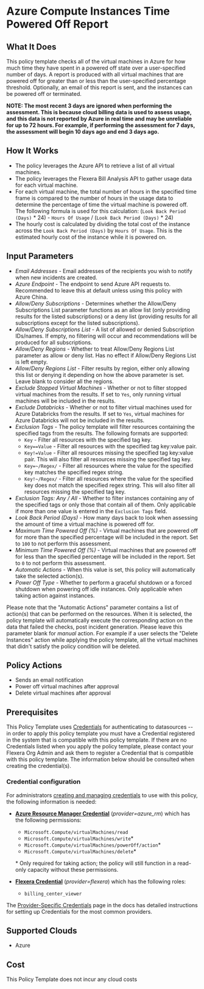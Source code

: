 # Azure Compute Instances Time Powered Off Report

## What It Does

This policy template checks all of the virtual machines in Azure for how much time they have spent in a powered off state over a user-specified number of days. A report is produced with all virtual machines that are powered off for greater than or less than the user-specified percentage threshold. Optionally, an email of this report is sent, and the instances can be powered off or terminated.

__NOTE: The most recent 3 days are ignored when performing the assessment. This is because cloud billing data is used to assess usage, and this data is not reported by Azure in real time and may be unreliable for up to 72 hours. For example, if performing the assessment for 7 days, the assessment will begin 10 days ago and end 3 days ago.__

## How It Works

- The policy leverages the Azure API to retrieve a list of all virtual machines.
- The policy leverages the Flexera Bill Analysis API to gather usage data for each virtual machine.
- For each virtual machine, the total number of hours in the specified time frame is compared to the number of hours in the usage data to determine the percentage of time the virtual machine is powered off. The following formula is used for this calculation: (`Look Back Period (Days)` \* 24) - `Hours Of Usage` / (`Look Back Period (Days)` \* 24)
- The hourly cost is calculated by dividing the total cost of the instance across the `Look Back Period (Days)` by `Hours Of Usage`. This is the estimated hourly cost of the instance while it is powered on.

## Input Parameters

- *Email Addresses* - Email addresses of the recipients you wish to notify when new incidents are created.
- *Azure Endpoint* - The endpoint to send Azure API requests to. Recommended to leave this at default unless using this policy with Azure China.
- *Allow/Deny Subscriptions* - Determines whether the Allow/Deny Subscriptions List parameter functions as an allow list (only providing results for the listed subscriptions) or a deny list (providing results for all subscriptions except for the listed subscriptions).
- *Allow/Deny Subscriptions List* - A list of allowed or denied Subscription IDs/names. If empty, no filtering will occur and recommendations will be produced for all subscriptions.
- *Allow/Deny Regions* - Whether to treat Allow/Deny Regions List parameter as allow or deny list. Has no effect if Allow/Deny Regions List is left empty.
- *Allow/Deny Regions List* - Filter results by region, either only allowing this list or denying it depending on how the above parameter is set. Leave blank to consider all the regions.
- *Exclude Stopped Virtual Machines* - Whether or not to filter stopped virtual machines from the results. If set to `Yes`, only running virtual machines will be included in the results.
- *Exclude Databricks* - Whether or not to filter virtual machines used for Azure Databricks from the results. If set to `Yes`, virtual machines for Azure Databricks will not be included in the results.
- *Exclusion Tags* - The policy template will filter resources containing the specified tags from the results. The following formats are supported:
  - `Key` - Filter all resources with the specified tag key.
  - `Key==Value` - Filter all resources with the specified tag key:value pair.
  - `Key!=Value` - Filter all resources missing the specified tag key:value pair. This will also filter all resources missing the specified tag key.
  - `Key=~/Regex/` - Filter all resources where the value for the specified key matches the specified regex string.
  - `Key!~/Regex/` - Filter all resources where the value for the specified key does not match the specified regex string. This will also filter all resources missing the specified tag key.
- *Exclusion Tags: Any / All* - Whether to filter instances containing any of the specified tags or only those that contain all of them. Only applicable if more than one value is entered in the `Exclusion Tags` field.
- *Look Back Period (Days)* - How many days back to look when assessing the amount of time a virtual machine is powered off for.
- *Maximum Time Powered Off (%)* - Virtual machines that are powered off for more than the specified percentage will be included in the report. Set to `100` to not perform this assessment.
- *Minimum Time Powered Off (%)* - Virtual machines that are powered off for less than the specified percentage will be included in the report. Set to `0` to not perform this assessment.
- *Automatic Actions* - When this value is set, this policy will automatically take the selected action(s).
- *Power Off Type* - Whether to perform a graceful shutdown or a forced shutdown when powering off idle instances. Only applicable when taking action against instances.

Please note that the "Automatic Actions" parameter contains a list of action(s) that can be performed on the resources. When it is selected, the policy template will automatically execute the corresponding action on the data that failed the checks, post incident generation. Please leave this parameter blank for *manual* action. For example if a user selects the "Delete Instances" action while applying the policy template, all the virtual machines that didn't satisfy the policy condition will be deleted.

## Policy Actions

- Sends an email notification
- Power off virtual machines after approval
- Delete virtual machines after approval

## Prerequisites

This Policy Template uses [Credentials](https://docs.flexera.com/flexera/EN/Automation/ManagingCredentialsExternal.htm) for authenticating to datasources -- in order to apply this policy template you must have a Credential registered in the system that is compatible with this policy template. If there are no Credentials listed when you apply the policy template, please contact your Flexera Org Admin and ask them to register a Credential that is compatible with this policy template. The information below should be consulted when creating the credential(s).

### Credential configuration

For administrators [creating and managing credentials](https://docs.flexera.com/flexera/EN/Automation/ManagingCredentialsExternal.htm) to use with this policy, the following information is needed:

- [**Azure Resource Manager Credential**](https://docs.flexera.com/flexera/EN/Automation/ProviderCredentials.htm#automationadmin_109256743_1124668) (*provider=azure_rm*) which has the following permissions:
  - `Microsoft.Compute/virtualMachines/read`
  - `Microsoft.Compute/virtualMachines/write`*
  - `Microsoft.Compute/virtualMachines/powerOff/action`*
  - `Microsoft.Compute/virtualMachines/delete`*

  \* Only required for taking action; the policy will still function in a read-only capacity without these permissions.

- [**Flexera Credential**](https://docs.flexera.com/flexera/EN/Automation/ProviderCredentials.htm) (*provider=flexera*) which has the following roles:
  - `billing_center_viewer`

The [Provider-Specific Credentials](https://docs.flexera.com/flexera/EN/Automation/ProviderCredentials.htm) page in the docs has detailed instructions for setting up Credentials for the most common providers.

## Supported Clouds

- Azure

## Cost

This Policy Template does not incur any cloud costs
